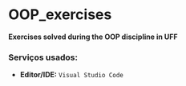 # OOP_exercises
**Exercises solved during the OOP discipline in UFF**

### Serviços usados:
* **Editor/IDE:** `Visual Studio Code`
